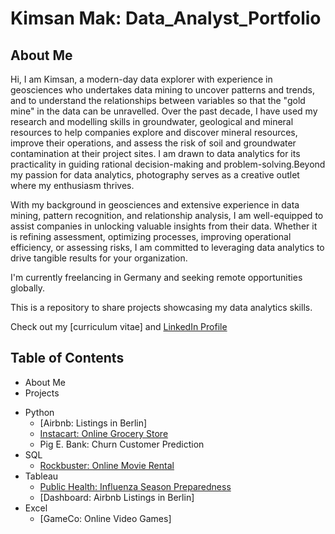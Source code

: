 # Kimsan Mak: Data_Analyst_Portfolio
## About Me
Hi, I am Kimsan, a modern-day data explorer with experience in geosciences who undertakes data mining to uncover patterns and trends, and to understand the relationships between variables so that the "gold mine" in the data can be unravelled. Over the past decade, I have used my research and modelling skills in groundwater, geological and mineral resources to help companies explore and discover mineral resources, improve their operations, and assess the risk of soil and groundwater contamination at their project sites. I am drawn to data analytics for its practicality in guiding rational decision-making and problem-solving.Beyond my passion for data analytics, photography serves as a creative outlet where my enthusiasm thrives.

With my background in geosciences and extensive experience in data mining, pattern recognition, and relationship analysis, I am well-equipped to assist companies in unlocking valuable insights from their data. Whether it is refining assessment, optimizing processes, improving operational efficiency, or assessing risks, I am committed to leveraging data analytics to drive tangible results for your organization.

I'm currently freelancing in Germany and seeking remote opportunities globally.

This is a repository to share projects showcasing my data analytics skills.

Check out my [curriculum vitae] and  [LinkedIn Profile](https://www.linkedin.com/in/kimsan-mak/)

## Table of Contents
+ About Me
 + Projects
  - Python
    - [Airbnb: Listings in Berlin]
    - [Instacart: Online Grocery Store](https://github.com/KimsanMak/Python-Online_Grocery/tree/main)
    - Pig E. Bank: Churn Customer Prediction
  - SQL
    - [Rockbuster: Online Movie Rental](https://github.com/KimsanMak/SQL-Online_Movie_Rental/tree/main)
  - Tableau
    - [Public Health: Influenza Season Preparedness](https://github.com/KimsanMak/Tableau-Hospitals_Influenza_Preparedness)
    - [Dashboard: Airbnb Listings in Berlin]
  - Excel
    - [GameCo: Online Video Games]
